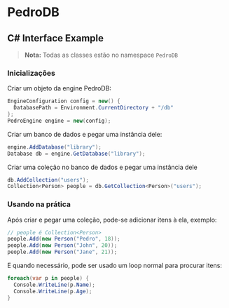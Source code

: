 # PedroDB

## C# Interface Example

> **Nota:** Todas as classes estão no namespace `PedroDB`

### Inicializações
Criar um objeto da engine PedroDB:
```cs
EngineConfiguration config = new() {
  DatabasePath = Environment.CurrentDirectory + "/db"
};
PedroEngine engine = new(config);
```

Criar um banco de dados e pegar uma instância dele: 
```cs
engine.AddDatabase("library");
Database db = engine.GetDatabase("library");
```

Criar uma coleção no banco de dados e pegar uma instância dele
```cs
db.AddCollection("users");
Collection<Person> people = db.GetCollection<Person>("users");
```

### Usando na prática

Após criar e pegar uma coleção, pode-se adicionar itens à ela, exemplo:
```cs
// people é Collection<Person>
people.Add(new Person("Pedro", 18));
people.Add(new Person("John", 20));
people.Add(new Person("Jane", 21));
```

E quando necessário, pode ser usado um loop normal para procurar itens:
```cs
foreach(var p in people) {
  Console.WriteLine(p.Name);
  Console.WriteLine(p.Age);
}
```
